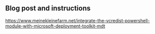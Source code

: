 ## Blog post and instructions

<https://www.meinekleinefarm.net/integrate-the-vcredist-powershell-module-with-microsoft-deployment-toolkit-mdt>
